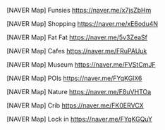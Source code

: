 
[NAVER Map]
Funsies
https://naver.me/x7jsZbHm

[NAVER Map]
Shopping
https://naver.me/xE6odu4N

[NAVER Map]
Fat Fat
https://naver.me/5v3ZeaSf

[NAVER Map]
Cafes
https://naver.me/FRuPAUuk

[NAVER Map]
Museum
https://naver.me/FVStCmJF

[NAVER Map]
POIs
https://naver.me/FYqKGlX6

[NAVER Map]
Nature
https://naver.me/F8uVHTOa

[NAVER Map]
Crib
https://naver.me/FK0ERVCX

[NAVER Map]
Lock in
https://naver.me/FYqKGQuY

